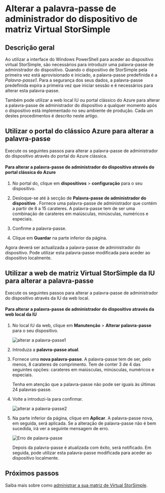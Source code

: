<properties 
   pageTitle="Alterar a palavra-passe de administrador do dispositivo virtual de StorSimple | Microsoft Azure"
   description="Descreve como utilizar o portal do Azure clássico ou web StorSimple Virtual matriz da IU para alterar a palavra-passe de administrador do dispositivo."
   services="storsimple"
   documentationCenter="NA"
   authors="alkohli"
   manager="carmonm"
   editor="" />
<tags 
   ms.service="storsimple"
   ms.devlang="NA"
   ms.topic="article"
   ms.tgt_pltfrm="NA"
   ms.workload="TBD"
   ms.date="06/17/2016"
   ms.author="alkohli" />

# <a name="change-the-storsimple-virtual-array-device-administrator-password"></a>Alterar a palavra-passe de administrador do dispositivo de matriz Virtual StorSimple

## <a name="overview"></a>Descrição geral

Ao utilizar a interface do Windows PowerShell para aceder ao dispositivo virtual StorSimple, são necessários para introduzir uma palavra-passe de administrador do dispositivo. Quando o dispositivo de StorSimple pela primeira vez está aprovisionado e iniciado, a palavra-passe predefinida é a *Palavra-passe1*. Para a segurança dos seus dados, a palavra-passe predefinida expira a primeira vez que iniciar sessão e é necessários para alterar esta palavra-passe.

Também pode utilizar a web local IU ou portal clássico do Azure para alterar a palavra-passe de administrador do dispositivo a qualquer momento após o dispositivo está implementado no seu ambiente de produção. Cada um destes procedimentos é descrito neste artigo.

## <a name="use-the-azure-classic-portal-to-change-the-password"></a>Utilizar o portal do clássico Azure para alterar a palavra-passe

Execute os seguintes passos para alterar a palavra-passe de administrador do dispositivo através do portal do Azure clássica.

#### <a name="to-change-the-device-administrator-password-via-the-azure-classic-portal"></a>Para alterar a palavra-passe de administrador do dispositivo através do portal clássica do Azure

1. No portal do, clique em **dispositivos** > **configuração** para o seu dispositivo.

2. Desloque-se até à secção de **Palavra-passe de administrador do dispositivo** . Fornece uma palavra-passe de administrador que contém a partir de 8 a 15 carateres. A palavra-passe tem de ser uma combinação de carateres em maiúsculas, minúsculas, numéricos e especiais.

3. Confirme a palavra-passe.

4. Clique em **Guardar** na parte inferior da página.

Agora deverá ser actualizada a palavra-passe de administrador do dispositivo. Pode utilizar esta palavra-passe modificada para aceder ao dispositivo localmente.

## <a name="use-the-storsimple-virtual-array-web-ui-to-change-the-password"></a>Utilizar a web de matriz Virtual StorSimple da IU para alterar a palavra-passe

Execute os seguintes passos para alterar a palavra-passe de administrador do dispositivo através da IU da web local.

#### <a name="to-change-the-device-administrator-password-via-the-local-web-ui"></a>Para alterar a palavra-passe de administrador do dispositivo através da web local da IU

1. No local IU da web, clique em **Manutenção** > **Alterar palavra-passe** para o seu dispositivo.

    ![alterar a palavra-passe1](./media/storsimple-ova-change-device-admin-password/image40.png)

2. Introduza a **palavra-passe atual**.

3. Fornece uma **nova palavra-passe**. A palavra-passe tem de ser, pelo menos, 8 carateres de comprimento. Tem de conter 3 de 4 das seguintes opções: carateres em maiúsculas, minúsculas, numéricos e especiais.

    Tenha em atenção que a palavra-passe não pode ser iguais às últimas 24 palavras-passe.

3. Volte a introduzi-la para confirmar.

    ![alterar a palavra-passe2](./media/storsimple-ova-change-device-admin-password/image41.png)

4. Na parte inferior da página, clique em **Aplicar**. A palavra-passe nova, em seguida, será aplicada. Se a alteração de palavra-passe não é bem sucedida, irá ver a seguinte mensagem de erro.

    ![Erro de palavra-passe](./media/storsimple-ova-change-device-admin-password/image42.png)

    Depois da palavra-passe é atualizada com êxito, será notificado. Em seguida, pode utilizar esta palavra-passe modificada para aceder ao dispositivo localmente.

## <a name="next-steps"></a>Próximos passos

Saiba mais sobre como [administrar a sua matriz de Virtual StorSimple](storsimple-ova-web-ui-admin.md).
